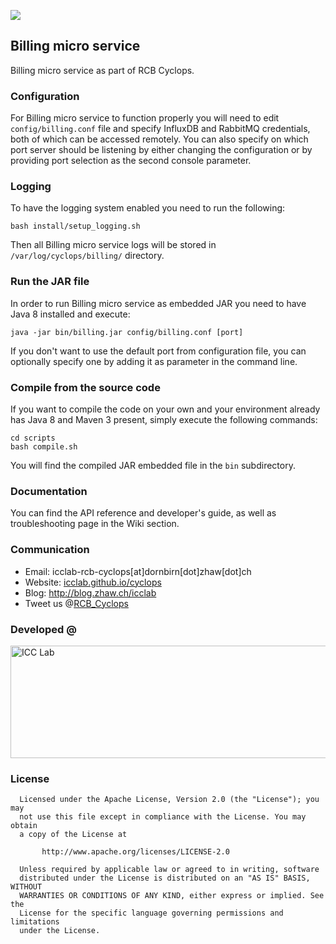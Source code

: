 <a href="http://icclab.github.io/cyclops" target="_blank"><img align="middle" src="http://icclab.github.io/cyclops/assets/images/logo_big.png"></img></a>

## Billing micro service 
Billing micro service as part of RCB Cyclops.

### Configuration
For Billing micro service to function properly you will need to edit <code>config/billing.conf</code> file and specify InfluxDB and RabbitMQ credentials, both of which can be accessed remotely. You can also specify on which port server should be listening by either changing the configuration or by providing port selection as the second console parameter.

### Logging
To have the logging system enabled you need to run the following:

    bash install/setup_logging.sh
  
Then all Billing micro service logs will be stored in <code>/var/log/cyclops/billing/</code> directory.

### Run the JAR file
In order to run Billing micro service as embedded JAR you need to have Java 8 installed and execute:

    java -jar bin/billing.jar config/billing.conf [port]

If you don't want to use the default port from configuration file, you can optionally specify one by adding it as parameter in the command line.

### Compile from the source code
If you want to compile the code on your own and your environment already has Java 8 and Maven 3 present, simply execute the following commands:

    cd scripts
    bash compile.sh
  
You will find the compiled JAR embedded file in the <code>bin</code> subdirectory.
  
### Documentation
You can find the API reference and developer's guide, as well as troubleshooting page in the Wiki section.

### Communication
  * Email: icclab-rcb-cyclops[at]dornbirn[dot]zhaw[dot]ch
  * Website: <a href="http://icclab.github.io/cyclops" target="_blank">icclab.github.io/cyclops</a>
  * Blog: <a href="http://blog.zhaw.ch/icclab" target="_blank">http://blog.zhaw.ch/icclab</a>
  * Tweet us @<a href="https://twitter.com/rcb_cyclops" target="_blank">RCB_Cyclops</a>
   
### Developed @
<img src="https://blog.zhaw.ch/icclab/files/2016/03/cropped-service_engineering_logo_zhawblue_banner.jpg" alt="ICC Lab" height="180" width="620"></img>

### License
 
      Licensed under the Apache License, Version 2.0 (the "License"); you may
      not use this file except in compliance with the License. You may obtain
      a copy of the License at
 
           http://www.apache.org/licenses/LICENSE-2.0
 
      Unless required by applicable law or agreed to in writing, software
      distributed under the License is distributed on an "AS IS" BASIS, WITHOUT
      WARRANTIES OR CONDITIONS OF ANY KIND, either express or implied. See the
      License for the specific language governing permissions and limitations
      under the License.